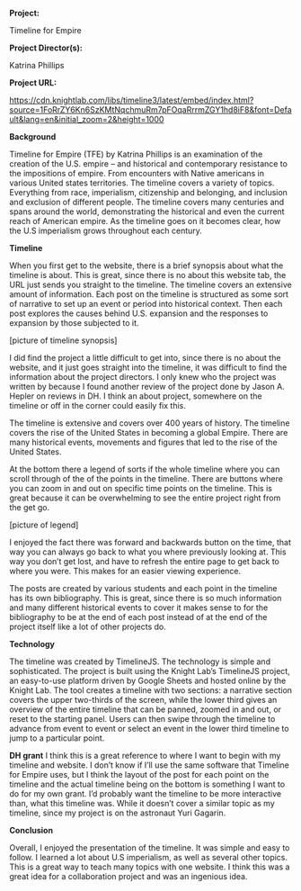 **Project:**

Timeline for Empire 

**Project Director(s):**

Katrina Phillips 

**Project URL:**

https://cdn.knightlab.com/libs/timeline3/latest/embed/index.html?source=1FoRrZY6Kn6SzKMtNqchmuRm7pFOqaRrrmZGY1hd8iF8&font=Default&lang=en&initial_zoom=2&height=1000

**Background**

Timeline for Empire (TFE) by Katrina Phillips is an examination of the creation of the U.S. empire – and historical and contemporary resistance to the impositions of empire. From encounters with Native americans in various United states territories. The timeline covers a variety of topics. Everything from race, imperialism, citizenship and belonging, and inclusion and exclusion of different people. The timeline covers many centuries and spans around the world, demonstrating the historical and even the current reach of American empire. As the timeline goes on it becomes clear, how the U.S imperialism grows throughout each century. 

**Timeline**

When you first get to the website, there is a brief synopsis about what the timeline is about. This is great, since there is no about this website tab, the URL just sends you straight to the timeline. The timeline covers an extensive amount of information. Each post on the timeline is structured as some sort of narrative to set up an event or period into historical context. Then each post explores the causes behind U.S. expansion and the responses to expansion by those subjected to it. 


[picture of timeline synopsis]


I did find the project a little difficult to get into, since there is no about the website, and it just goes straight into the timeline, it was difficult to find the information about the project directors. I only knew who the project was written by because I found another review of the project done by Jason A. Hepler on reviews in DH. I think an about project, somewhere on the timeline or off in the corner could easily fix this. 


The timeline is extensive and covers over 400 years of history. The timeline covers the rise of the United States in becoming a global Empire. There are many historical events, movements and figures that led to the rise of the United States. 


At the bottom there a legend of sorts if the whole timeline where you can scroll through of the of the points in the timeline. There are buttons where you can zoom in and out on specific time points on the timeline. This is great because it can be overwhelming to see the entire project right from the get go. 


[picture of legend] 


I enjoyed the fact there was forward and backwards button on the time, that way you can always go back to what you where previously looking at. This way you don’t get lost, and have to refresh the entire page to get back to where you were. This makes for an easier viewing experience. 


The posts are created by various students and each point in the timeline has its own bibliography. This is great, since there is so much information and many different historical events to cover it makes sense to for the bibliography to be at the end of each post instead of at the end of the project itself like a lot of other projects do. 

**Technology**

The timeline was created by TimelineJS. The technology is simple and sophisticated. The project is built using the Knight Lab’s TimelineJS project, an easy-to-use platform driven by Google Sheets and hosted online by the Knight Lab. The tool creates a timeline with two sections: a narrative section covers the upper two-thirds of the screen, while the lower third gives an overview of the entire timeline that can be panned, zoomed in and out, or reset to the starting panel. Users can then swipe through the timeline to advance from event to event or select an event in the lower third timeline to jump to a particular point. 

**DH grant**
I think this is a great reference to where I want to begin with my timeline and website. I don’t know if I’ll use the same software that Timeline for Empire uses, but I think the layout of the post for each point on the timeline and the actual timeline being on the bottom is something I want to do for my own grant. I’d probably want the timeline to be more interactive than, what this timeline was. While it doesn’t cover a similar topic as my timeline, since my project is on the astronaut Yuri Gagarin. 

**Conclusion**

Overall, I enjoyed the presentation of the timeline. It was simple and easy to follow. I learned a lot about U.S imperialism, as well as several other topics. This is a great way to teach many topics with one website. I think this was a great idea for a collaboration project and was an ingenious idea. 
